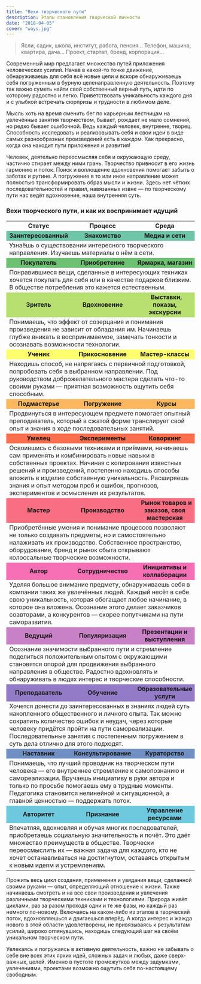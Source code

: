 ```yaml
---
title: "Вехи творческого пути"
description: Этапы становления творческой личности
date: "2018-04-05"
cover: "ways.jpg"
---
```


> Ясли, садик, школа, институт, работа, пенсия... Телефон, машина, квартира, дача... Проект, стартап, бренд, корпорация...

Современный мир предлагает множество путей приложения человеческих усилий. Начав в какой-то точке движение, обнаруживаешь для себя всё новые цели и вскоре обнаруживаешь себя погруженным в бурную целенаправленную деятельность. Поэтому так важно суметь найти свой собственный верный путь, идти по которому радостно и легко. Приветствовать уникальность каждого дня и с улыбкой встречать сюрпризы и трудности в любимом деле.

Мысль хоть на время сменить бег по карьерным лестницам на увлечённые занятия творчеством, бывает, рождает не мало сомнений, но редко бывает ошибочной. Ведь каждый человек, внутренне, творец. Способность исследовать и реализовывать себя и свои идеи в виде самых разнообразных произведений есть в каждом. Как прекрасно, когда она находит пути приложения и развития!

Человек, деятельно переосмысляя себя и окружающую среду, частично стирает между ними грань. Творчество привносит в его жизнь гармонию и поток. Поиск и воплощение вдохновения помогает забыть о заботах и рутине. А погружение в то или иное направление может полностью трансформировать образ мысли и жизни. Здесь нет чётких последовательностей и правил, навязанных извне — по творческому пути нас ведёт вдохновение, наша внутренняя суть.

### Вехи творческого пути, и как их воспринимает идущий

<table ><tbody><tr><td style="text-align: center; "><b>Статус</b></td><td style="text-align: center; "><b>Процесс</b></td><td style="text-align: center; "><b>Среда</b></td></tr><tr style="background-color: #6ec5a8; "><td style="text-align: center; "><span style="font-weight: bold; ">Заинтересованный</span></td><td style="text-align: center; "><span style="font-weight: bold; ">Знакомство</span></td><td style="text-align: center; "><span style="font-weight: bold; ">Медиа и сети</span></td></tr><tr><td colspan="3">Узнаёшь о существовании интересного творческого направления. Изучаешь материалы о нём в сети.</td></tr><tr style="background-color: #6ec172; "><td style="text-align: center; "><span style="font-weight: bold; ">Покупатель</span></td><td style="text-align: center; "><span style="font-weight: bold; ">Приобретение</span></td><td style="text-align: center; "><span style="font-weight: bold; ">Ярмарка, магазин</span></td></tr><tr><td colspan="3">Понравившиеся вещи, сделанные в интересующих техниках хочется покупать для себя или в качестве подарков близким. В обществе потребления это кажется естественным.</td></tr><tr style="background-color: #b7e070; "><td style="text-align: center; "><span style="font-weight: bold; ">Зритель</span></td><td style="text-align: center; "><span style="font-weight: bold; ">Вдохновение</span></td><td style="text-align: center; ">&nbsp; <span style="font-weight: bold; ">Выставки, показы, экскурсии</span></td></tr><tr><td colspan="3">Понимаешь, что эффект от созерцания и понимания произведения не зависит от обладания им. Начинаешь глубже вникать в воспринимаемое, замечать тонкости и осознавать возможности технологии.</td></tr><tr style="background-color: #ffff6e; "><td style="text-align: center; "><span style="font-weight: bold; ">Ученик</span></td><td style="text-align: center; "><span style="font-weight: bold; ">Прикосновение</span></td><td style="text-align: center; "><span style="font-weight: bold; ">Мастер-классы</span></td></tr><tr><td colspan="3">Находишь способ, не напрягаясь с первичной подготовкой, попробовать себя в выбранном направлении. Под руководством доброжелательного мастера сделать что-то своими руками — приятная возможность ощутить себя способным.</td></tr><tr style="background-color: #fdb75e; "><td style="text-align: center; "><span style="font-weight: bold; ">Подмастерье</span></td><td style="text-align: center; "><span style="font-weight: bold; ">Погружение</span></td><td style="text-align: center; ">&nbsp; <span style="font-weight: bold; ">Курсы</span></td></tr><tr><td colspan="3">Продвинуться в интересующем предмете помогает опытный преподаватель, который в сжатой форме транслирует свой опыт и знания в ходе последовательных занятий.</td></tr><tr style="background-color: #fb6f4e; "><td style="text-align: center; "><span style="font-weight: bold; ">Умелец</span></td><td style="text-align: center; "><span style="font-weight: bold; ">Эксперименты</span></td><td style="text-align: center; "><span style="font-weight: bold; ">Коворкинг</span></td></tr><tr><td colspan="3">Освоившись с базовыми техниками и приёмами, начинаешь сам применять и комбинировать новые навыки в собственных проектах. Начиная с копирования известных решений и произведений, постепенно находишь способы вложить в изделие собственную уникальность. Расширяешь знания и опыт методом проб и ошибок, прогнозов, экспериментов и осмысления их результатов.</td></tr><tr style="background-color: #f96f82; "><td style="text-align: center; "><span style="font-weight: bold; ">Мастер</span></td><td style="text-align: center; "><span style="font-weight: bold; ">Производство</span></td><td style="text-align: center; ">&nbsp; <span style="font-weight: bold; ">Рынок товаров и заказов, своя мастерская</span></td></tr><tr><td colspan="3">Приобретённые умения и понимание процессов позволяют не только создавать предметы, но и самостоятельно налаживать их производство. Собственное пространство, оборудование, бренд и рынок сбыта открывают колоссальные творческие возможности.</td></tr><tr style="background-color: #f770b6; "><td style="text-align: center; "><span style="font-weight: bold; ">Автор</span></td><td style="text-align: center; "><span style="font-weight: bold; ">Сотрудничество</span></td><td style="text-align: center; "><span style="font-weight: bold; ">Инициативы и коллаборации</span></td></tr><tr><td colspan="3">Уделяя большое внимание предмету, обнаруживаешь себя в компании таких же увлечённых людей. Каждый несёт в себе свою уникальность, которая обогащает любое начинание, в которое она вложена. Осознание этого делает заказчиков соавторами, а конкурентов — скорее попутчиками на пути саморазвития.</td></tr><tr style="background-color: #c981c5; "><td style="text-align: center; "><span style="font-weight: bold; ">Ведущий</span></td><td style="text-align: center; "><span style="font-weight: bold; ">Популяризация</span></td><td style="text-align: center; "><span style="font-weight: bold; ">Презентации и выступления</span></td></tr><tr><td colspan="3">Осознание значимости выбранного пути и стремление поделиться положительным опытом с окружающими становятся опорой для продвижения выбранного направления в обществе. Радостно вдохновлять и обнаруживать в людях интерес и творческие способности.</td></tr><tr style="background-color: #937bc7; "><td style="text-align: center; "><span style="font-weight: bold; ">Преподаватель</span></td><td style="text-align: center; "><span style="font-weight: bold; ">Обучение</span></td><td style="text-align: center; "><span style="font-weight: bold; ">Образовательные услуги</span></td></tr><tr><td colspan="3">Хочется донести до заинтересованных в знаниях людей суть накопленного общественного и личного опыта. Так можно сократить количество ошибок и неудач, через которые человеку придётся пройти на пути самореализации. Последовательные занятия с постепенным погружением в суть дела отлично для этого подходят.</td></tr><tr style="background-color: #7090c3; "><td style="text-align: center; "><span style="font-weight: bold; ">Наставник</span></td><td style="text-align: center; "><span style="font-weight: bold; ">Консультирование</span></td><td style="text-align: center; "><span style="font-weight: bold; ">Кураторство</span></td></tr><tr><td colspan="3">Понимаешь, что лучший проводник на творческом пути человека — его внутреннее стремление к самопознанию и самореализации. Вручаешь инициативу в руки автора и только по просьбе помогаешь ему в трудные моменты. Педагогика становится нелинейной и ситуационной, а главной ценностью — поддержать поток.</td></tr><tr style="background-color: #6ec9df; "><td style="text-align: center; "><span style="font-weight: bold; ">Авторитет</span></td><td style="text-align: center; "><span style="font-weight: bold; ">Признание</span></td><td style="text-align: center; "><span style="font-weight: bold; ">Управление ресурсами</span></td></tr><tr><td colspan="3">Впечатляя, вдохновляя и обучая многих последователей, приобретаешь социальную значительность и почёт. Это даёт множество преимуществ в обществе. Творчески переосмыслить их — важная задача для каждого, кто не хочет останавливаться на достигнутом, оставаясь открытым к новым идеям и устремлениям.</td></tr></tbody></table>

Прожить весь цикл создания, применения и увядания вещи, сделанной своими руками — опыт, определяющий отношение к жизни. Также начинаешь смотреть и на все свои произведения и увлечения различными творческими техниками и технологиями. Природа живёт циклами, раз за разом проходя одни и те же фазы, но каждый раз немного по-новому. Включаясь на каком-либо из этапов в творческий поток, вдохновляешься и двигаешься вперёд. А когда интерес и жажда нового в этой области удовлетворены, не привязываясь к результатам усилий, широко оглянувшись, находишь следующий шаг на своём уникальном творческом пути.

Увлекаясь и погружаясь в активную деятельность, важно не забывать о себе вне всех этих ярких идей, сложных задач и любых, даже сверх-важных, целей. Именно в пустоте промежутков между задумками, увлечениями, проектами возможно ощутить себя по-настоящему свободным.
